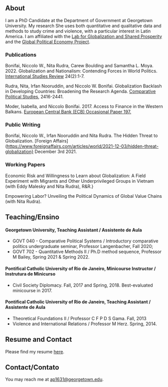 ## About

I am a PhD Candidate at the Department of Government at Georgetown University. My research She uses both quantitative and qualitative data and methods to study crime and violence, with a particular interest in Latin America. I am affiliated with the [Lab for Globalization and Shared Prosperity](https://sharedprosperity.georgetown.edu) and the [Global Political Economy Project](https://mortara.georgetown.edu/research/global-political-economy-project-gpep/join-us/). 


### Publications

Bonifai, Niccolo W., Nita Rudra, Carew Boulding and Samantha L. Moya. 2022. Globalization and Nationalism: Contending Forces in World Politics. [International Studies Review](https://academic.oup.com/isr/article/24/2/viac021/6584768) 24(2):1-7.

Rudra, Nita, Irfan Nooruddin, and Niccolo W. Bonifai. Globalization Backlash in Developing Countries: Broadening the Research Agenda. [Comparative Political Studies](https://journals.sagepub.com/doi/abs/10.1177/00104140211037575), 2416-2441.

Moder, Isabella, and Niccolo Bonifai. 2017. Access to Finance in the Western Balkans. [European Central Bank (ECB) Occasional Paper 197.](https://www.ecb.europa.eu/pub/pdf/scpops/ecb.op197.en.pdf?24296e890f7f5c039848046670a9769a)

### Public Writing

Bonifai, Niccolo W., Irfan Nooruddin and Nita Rudra. The Hidden Threat to Globalization. [Foreign Affairs](https://www.foreignaffairs.com/articles/world/2021-12-03/hidden-threat-globalization} December 3rd 2021.

### Working Papers

Economic Risk and Willingness to Learn about Globalization: A Field Experiment with Migrants and Other Underprivileged Groups in Vietnam (with Eddy Malesky and Nita Rudra), R\&R.}

Empowering Labor? Unveiling the Political Dynamics of Global Value Chains (with Nita Rudra).

## Teaching/Ensino

#### Georgetown University, Teaching Assistant / Assistente de Aula
- GOVT 040 - Comparative Political Systems / Introductory comparative politics undergraduate seminar, Professor Langenbacher, Fall 2020;
- GOVT 702 - Quantitative Methods II / Ph.D method sequence, Professor M Bailey, Spring 2021 & Spring 2022.

#### Pontifical Catholic University of Rio de Janeiro, Minicourse Instructor / Instrutura de Minicurso
- Civil Society Diplomacy. Fall, 2017 and Spring, 2018. Best-evaluated minicourse in 2017.

#### Pontifical Catholic University of Rio de Janeiro, Teaching Assistant / Assistente de Aula
- Theoretical Foundations II / Professor C F P D S Gama. Fall, 2013
- Violence and International Relations / Professor M Herz. Spring, 2014.


## Resume and Contact

Please find my resume [here](https://www.dropbox.com/scl/fi/pkk3wwbtou8skx1zvt13b/NBonifai_Sept2023.pdf?rlkey=13kpto8yv0py2g1fdt2bz7r3r&dl=0).

## Contact/Contato

You may reach me at <a href="mailto:nwb8@georgetown.edu">ap1631@georgetown.edu</a>.
